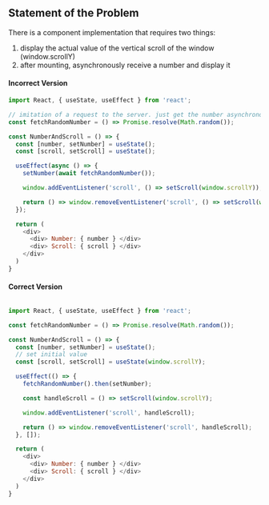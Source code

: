 ## Statement of the Problem

There is a component implementation that requires two things:

1. display the actual value of the vertical scroll of the window (window.scrollY)
1. after mounting, asynchronously receive a number and display it

#### Incorrect Version

```Javascript
import React, { useState, useEffect } from 'react';

// imitation of a request to the server. just get the number asynchronously
const fetchRandomNumber = () => Promise.resolve(Math.random());

const NumberAndScroll = () => {
  const [number, setNumber] = useState();
  const [scroll, setScroll] = useState();

  useEffect(async () => {
    setNumber(await fetchRandomNumber());

    window.addEventListener('scroll', () => setScroll(window.scrollY));

    return () => window.removeEventListener('scroll', () => setScroll(window.scrollY));
  });

  return (
    <div>
      <div> Number: { number } </div>
      <div> Scroll: { scroll } </div>
    </div>
  )
}
```

#### Correct Version

```Javascript

import React, { useState, useEffect } from 'react';

const fetchRandomNumber = () => Promise.resolve(Math.random());

const NumberAndScroll = () => {
  const [number, setNumber] = useState();
  // set initial value
  const [scroll, setScroll] = useState(window.scrollY);

  useEffect(() => {
    fetchRandomNumber().then(setNumber);

    const handleScroll = () => setScroll(window.scrollY);

    window.addEventListener('scroll', handleScroll);

    return () => window.removeEventListener('scroll', handleScroll);
  }, []);

  return (
    <div>
      <div> Number: { number } </div>
      <div> Scroll: { scroll } </div>
    </div>
  )
}
```

